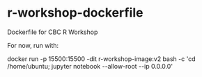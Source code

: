# r-workshop-dockerfile
Dockerfile for CBC R Workshop

For now, run with:

  docker run -p 15500:15500 -dit r-workshop-image:v2 bash -c 'cd /home/ubuntu; jupyter notebook --allow-root --ip 0.0.0.0'
